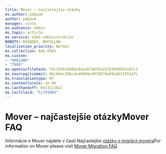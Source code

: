 ```yaml
---
title: Mover – najčastejšie otázky
ms.author: pebaum
author: pebaum
manager: scotv
ms.audience: Admin
ms.topic: article
ms.service: o365-administration
ROBOTS: NOINDEX, NOFOLLOW
localization_priority: Normal
ms.collection: Adm_O365
ms.custom:
- "9001486"
- "7999"
ms.openlocfilehash: f4c32561640dc04a26740f8a2220399d85a197c3
ms.sourcegitcommit: 8bc60ec34bc1e40685e3976576e04a2623f63a7c
ms.translationtype: MT
ms.contentlocale: sk-SK
ms.lasthandoff: 04/15/2021
ms.locfileid: "51793083"
---
```

# <a name="mover-faq"></a><span data-ttu-id="68c17-102">Mover – najčastejšie otázky</span><span class="sxs-lookup"><span data-stu-id="68c17-102">Mover FAQ</span></span>

<span data-ttu-id="68c17-103">Informácie o Mover nájdete v časti Najčastejšie [otázky o migrácii movera](https://docs.microsoft.com/sharepointmigration/mover-migration-faq)</span><span class="sxs-lookup"><span data-stu-id="68c17-103">For information on Mover please visit [Mover Migration FAQ](https://docs.microsoft.com/sharepointmigration/mover-migration-faq)</span></span>
